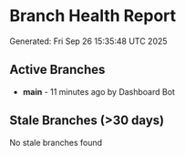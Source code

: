 # Branch Health Report
Generated: Fri Sep 26 15:35:48 UTC 2025

## Active Branches
- **main** - 11 minutes ago by Dashboard Bot

## Stale Branches (>30 days)
No stale branches found
